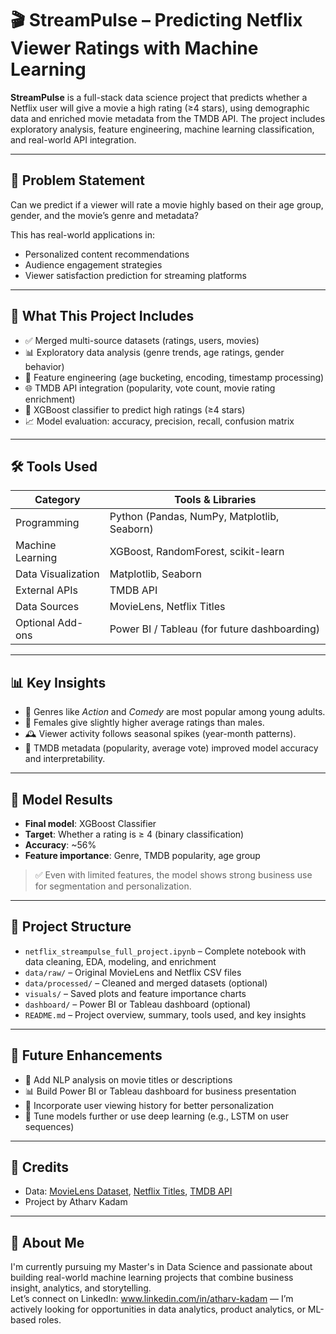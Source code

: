 # 🎬 StreamPulse – Predicting Netflix Viewer Ratings with Machine Learning

**StreamPulse** is a full-stack data science project that predicts whether a Netflix user will give a movie a high rating (≥4 stars), using demographic data and enriched movie metadata from the TMDB API. The project includes exploratory analysis, feature engineering, machine learning classification, and real-world API integration.

---

## 📌 Problem Statement

Can we predict if a viewer will rate a movie highly based on their age group, gender, and the movie’s genre and metadata?

This has real-world applications in:
- Personalized content recommendations
- Audience engagement strategies
- Viewer satisfaction prediction for streaming platforms

---

## 🧠 What This Project Includes

- ✅ Merged multi-source datasets (ratings, users, movies)
- 📊 Exploratory data analysis (genre trends, age ratings, gender behavior)
- 🧼 Feature engineering (age bucketing, encoding, timestamp processing)
- 🌐 TMDB API integration (popularity, vote count, movie rating enrichment)
- 🧠 XGBoost classifier to predict high ratings (≥4 stars)
- 📈 Model evaluation: accuracy, precision, recall, confusion matrix

---

## 🛠️ Tools Used

| Category            | Tools & Libraries                                  |
|---------------------|----------------------------------------------------|
| Programming         | Python (Pandas, NumPy, Matplotlib, Seaborn)        |
| Machine Learning    | XGBoost, RandomForest, scikit-learn                |
| Data Visualization  | Matplotlib, Seaborn                                |
| External APIs       | TMDB API                                           |
| Data Sources        | MovieLens, Netflix Titles                          |
| Optional Add-ons    | Power BI / Tableau (for future dashboarding)       |

---

## 📊 Key Insights

- 🎯 Genres like *Action* and *Comedy* are most popular among young adults.
- 👥 Females give slightly higher average ratings than males.
- 🕰 Viewer activity follows seasonal spikes (year-month patterns).
- 🌟 TMDB metadata (popularity, average vote) improved model accuracy and interpretability.

---

## 🤖 Model Results

- **Final model**: XGBoost Classifier  
- **Target**: Whether a rating is ≥ 4 (binary classification)  
- **Accuracy**: ~56%  
- **Feature importance**: Genre, TMDB popularity, age group

> ✅ Even with limited features, the model shows strong business use for segmentation and personalization.

---

## 📂 Project Structure

- `netflix_streampulse_full_project.ipynb` – Complete notebook with data cleaning, EDA, modeling, and enrichment
- `data/raw/` – Original MovieLens and Netflix CSV files
- `data/processed/` – Cleaned and merged datasets (optional)
- `visuals/` – Saved plots and feature importance charts
- `dashboard/` – Power BI or Tableau dashboard (optional)
- `README.md` – Project overview, summary, tools used, and key insights

---

## 🚀 Future Enhancements

- 🎥 Add NLP analysis on movie titles or descriptions
- 📊 Build Power BI or Tableau dashboard for business presentation
- 🎯 Incorporate user viewing history for better personalization
- 🧠 Tune models further or use deep learning (e.g., LSTM on user sequences)

---

## 📎 Credits

- Data: [MovieLens Dataset](https://grouplens.org/datasets/movielens/), [Netflix Titles](https://www.kaggle.com/datasets/shivamb/netflix-shows), [TMDB API](https://www.themoviedb.org/documentation/api)
- Project by Atharv Kadam


---

## 💼 About Me

I'm currently pursuing my Master's in Data Science and passionate about building real-world machine learning projects that combine business insight, analytics, and storytelling.  
Let’s connect on LinkedIn: www.linkedin.com/in/atharv-kadam — I’m actively looking for opportunities in data analytics, product analytics, or ML-based roles.

